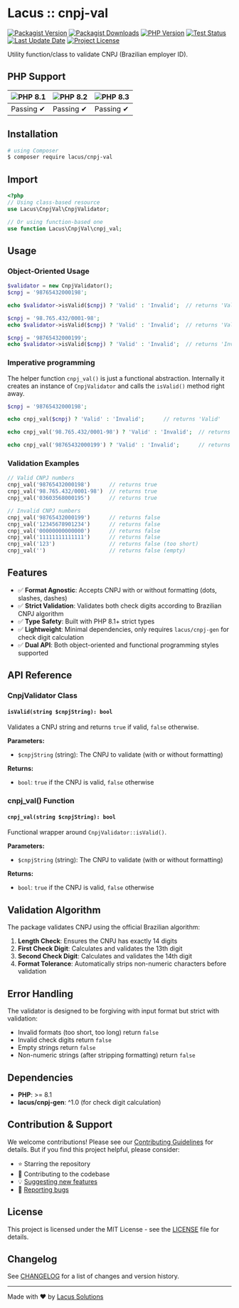 # Lacus :: cnpj-val

[![Packagist Version](https://img.shields.io/packagist/v/lacus/cnpj-val)](https://packagist.org/packages/lacus/cnpj-val)
[![Packagist Downloads](https://img.shields.io/packagist/dm/lacus/cnpj-val)](https://packagist.org/packages/lacus/cnpj-val)
[![PHP Version](https://img.shields.io/packagist/php-v/lacus/cnpj-val)](https://www.php.net/)
[![Test Status](https://img.shields.io/github/actions/workflow/status/LacusSolutions/br-utils-php/ci.yml?label=ci/cd)](https://github.com/LacusSolutions/br-utils-php/actions)
[![Last Update Date](https://img.shields.io/github/last-commit/LacusSolutions/br-utils-php)](https://github.com/LacusSolutions/br-utils-php)
[![Project License](https://img.shields.io/github/license/LacusSolutions/br-utils-php)](https://github.com/LacusSolutions/br-utils-php/blob/main/LICENSE)

Utility function/class to validate CNPJ (Brazilian employer ID).

## PHP Support

| ![PHP 8.1](https://img.shields.io/badge/PHP-8.1-777BB4?logo=php&logoColor=white) | ![PHP 8.2](https://img.shields.io/badge/PHP-8.2-777BB4?logo=php&logoColor=white) | ![PHP 8.3](https://img.shields.io/badge/PHP-8.3-777BB4?logo=php&logoColor=white) |
|--- | --- | --- |
| Passing ✔ | Passing ✔ | Passing ✔ |

## Installation

```bash
# using Composer
$ composer require lacus/cnpj-val
```

## Import

```php
<?php
// Using class-based resource
use Lacus\CnpjVal\CnpjValidator;

// Or using function-based one
use function Lacus\CnpjVal\cnpj_val;
```

## Usage

### Object-Oriented Usage

```php
$validator = new CnpjValidator();
$cnpj = '98765432000198';

echo $validator->isValid($cnpj) ? 'Valid' : 'Invalid';  // returns 'Valid'

$cnpj = '98.765.432/0001-98';
echo $validator->isValid($cnpj) ? 'Valid' : 'Invalid';  // returns 'Valid'

$cnpj = '98765432000199';
echo $validator->isValid($cnpj) ? 'Valid' : 'Invalid';  // returns 'Invalid'
```

### Imperative programming

The helper function `cnpj_val()` is just a functional abstraction. Internally it creates an instance of `CnpjValidator` and calls the `isValid()` method right away.

```php
$cnpj = '98765432000198';

echo cnpj_val($cnpj) ? 'Valid' : 'Invalid';      // returns 'Valid'

echo cnpj_val('98.765.432/0001-98') ? 'Valid' : 'Invalid';  // returns 'Valid'

echo cnpj_val('98765432000199') ? 'Valid' : 'Invalid';      // returns 'Invalid'
```

### Validation Examples

```php
// Valid CNPJ numbers
cnpj_val('98765432000198')      // returns true
cnpj_val('98.765.432/0001-98')  // returns true
cnpj_val('03603568000195')      // returns true

// Invalid CNPJ numbers
cnpj_val('98765432000199')      // returns false
cnpj_val('12345678901234')      // returns false
cnpj_val('00000000000000')      // returns false
cnpj_val('11111111111111')      // returns false
cnpj_val('123')                 // returns false (too short)
cnpj_val('')                    // returns false (empty)
```

## Features

- ✅ **Format Agnostic**: Accepts CNPJ with or without formatting (dots, slashes, dashes)
- ✅ **Strict Validation**: Validates both check digits according to Brazilian CNPJ algorithm
- ✅ **Type Safety**: Built with PHP 8.1+ strict types
- ✅ **Lightweight**: Minimal dependencies, only requires `lacus/cnpj-gen` for check digit calculation
- ✅ **Dual API**: Both object-oriented and functional programming styles supported

## API Reference

### CnpjValidator Class

#### `isValid(string $cnpjString): bool`

Validates a CNPJ string and returns `true` if valid, `false` otherwise.

**Parameters:**
- `$cnpjString` (string): The CNPJ to validate (with or without formatting)

**Returns:**
- `bool`: `true` if the CNPJ is valid, `false` otherwise

### cnpj_val() Function

#### `cnpj_val(string $cnpjString): bool`

Functional wrapper around `CnpjValidator::isValid()`.

**Parameters:**
- `$cnpjString` (string): The CNPJ to validate (with or without formatting)

**Returns:**
- `bool`: `true` if the CNPJ is valid, `false` otherwise

## Validation Algorithm

The package validates CNPJ using the official Brazilian algorithm:

1. **Length Check**: Ensures the CNPJ has exactly 14 digits
2. **First Check Digit**: Calculates and validates the 13th digit
3. **Second Check Digit**: Calculates and validates the 14th digit
4. **Format Tolerance**: Automatically strips non-numeric characters before validation

## Error Handling

The validator is designed to be forgiving with input format but strict with validation:

- Invalid formats (too short, too long) return `false`
- Invalid check digits return `false`
- Empty strings return `false`
- Non-numeric strings (after stripping formatting) return `false`

## Dependencies

- **PHP**: >= 8.1
- **lacus/cnpj-gen**: ^1.0 (for check digit calculation)

## Contribution & Support

We welcome contributions! Please see our [Contributing Guidelines](https://github.com/LacusSolutions/br-utils-php/blob/main/CONTRIBUTING.md) for details. But if you find this project helpful, please consider:

- ⭐ Starring the repository
- 🤝 Contributing to the codebase
- 💡 [Suggesting new features](https://github.com/LacusSolutions/br-utils-php/issues)
- 🐛 [Reporting bugs](https://github.com/LacusSolutions/br-utils-php/issues)

## License

This project is licensed under the MIT License - see the [LICENSE](https://github.com/LacusSolutions/br-utils-php/blob/main/LICENSE) file for details.

## Changelog

See [CHANGELOG](https://github.com/LacusSolutions/br-utils-php/blob/main/packages/cnpj-val/CHANGELOG.md) for a list of changes and version history.

---

Made with ❤️ by [Lacus Solutions](https://github.com/LacusSolutions)
